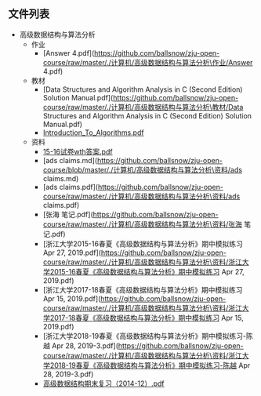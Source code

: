 ##


## 文件列表

- 高级数据结构与算法分析
    - 作业
        - [Answer 4.pdf](https://github.com/ballsnow/zju-open-course/raw/master/./计算机/高级数据结构与算法分析\作业/Answer 4.pdf)
    - 教材
        - [Data Structures and Algorithm Analysis in C (Second Edition) Solution Manual.pdf](https://github.com/ballsnow/zju-open-course/raw/master/./计算机/高级数据结构与算法分析\教材/Data Structures and Algorithm Analysis in C (Second Edition) Solution Manual.pdf)
        - [Introduction_To_Algorithms.pdf](https://github.com/ballsnow/zju-open-course/raw/master/./计算机/高级数据结构与算法分析\教材/Introduction_To_Algorithms.pdf)
    - 资料
        - [15-16试卷wth答案.pdf](https://github.com/ballsnow/zju-open-course/raw/master/./计算机/高级数据结构与算法分析\资料/15-16试卷wth答案.pdf)
        - [ads claims.md](https://github.com/ballsnow/zju-open-course/blob/master/./计算机/高级数据结构与算法分析\资料/ads claims.md)
        - [ads claims.pdf](https://github.com/ballsnow/zju-open-course/raw/master/./计算机/高级数据结构与算法分析\资料/ads claims.pdf)
        - [张海 笔记.pdf](https://github.com/ballsnow/zju-open-course/raw/master/./计算机/高级数据结构与算法分析\资料/张海 笔记.pdf)
        - [浙江大学2015-16春夏《高级数据结构与算法分析》期中模拟练习 Apr 27, 2019.pdf](https://github.com/ballsnow/zju-open-course/raw/master/./计算机/高级数据结构与算法分析\资料/浙江大学2015-16春夏《高级数据结构与算法分析》期中模拟练习 Apr 27, 2019.pdf)
        - [浙江大学2017-18春夏《高级数据结构与算法分析》期中模拟练习 Apr 15, 2019.pdf](https://github.com/ballsnow/zju-open-course/raw/master/./计算机/高级数据结构与算法分析\资料/浙江大学2017-18春夏《高级数据结构与算法分析》期中模拟练习 Apr 15, 2019.pdf)
        - [浙江大学2018-19春夏《高级数据结构与算法分析》期中模拟练习-陈越 Apr 28, 2019-3.pdf](https://github.com/ballsnow/zju-open-course/raw/master/./计算机/高级数据结构与算法分析\资料/浙江大学2018-19春夏《高级数据结构与算法分析》期中模拟练习-陈越 Apr 28, 2019-3.pdf)
        - [高级数据结构期末复习（2014-12）.pdf](https://github.com/ballsnow/zju-open-course/raw/master/./计算机/高级数据结构与算法分析\资料/高级数据结构期末复习（2014-12）.pdf)
